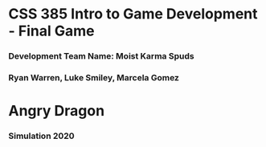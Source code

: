 # CSS 385 Intro to Game Development - Final Game
  <h3> Development Team Name: Moist Karma Spuds
    <h3> Ryan Warren, Luke Smiley, Marcela Gomez
      
     
<h1> Angry Dragon 

<h3> Simulation 2020 
  
  

 
  
  
     
